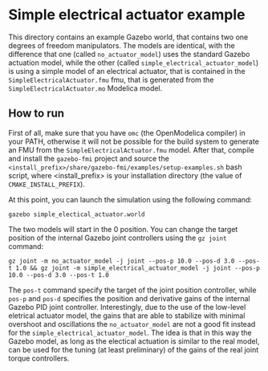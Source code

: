 # Simple electrical actuator example
This directory contains an example Gazebo world, that contains two one degrees of freedom manipulators.
The models are identical, with the difference that one (called `no_actuator_model`) uses the standard Gazebo actuation model,
while the other (called `simple_electrical_actuator_model`) is using a simple model of an electrical actuator, that is contained in the
`SimpleElectricalActuator.fmu` fmu, that is generated from the `SimpleElectricalActuator.mo` Modelica model.

## How to run
First  of all, make sure that you have `omc` (the OpenModelica compiler) in your PATH, otherwise
it will not be possible for the build system to generate an FMU from the `SimpleElectricalActuator.fmu` model.
After that, compile and install the `gazebo-fmi` project and source the `<install_prefix>/share/gazebo-fmi/examples/setup-examples.sh` bash script, where <install_prefix> is
your installation directory (the value of `CMAKE_INSTALL_PREFIX`).

At this point, you can launch the simulation using the following command:
~~~
gazebo simple_electical_actuator.world
~~~

The two models will start in the 0 position. You can change the target position of the internal Gazebo joint controllers using the `gz joint` command:
~~~
gz joint -m no_actuator_model -j joint --pos-p 10.0 --pos-d 3.0 --pos-t 1.0 && gz joint -m simple_electrical_actuator_model -j joint --pos-p 10.0 --pos-d 3.0 --pos-t 1.0
~~~
The `pos-t` command specify the target of the joint position controller, while `pos-p` and `pos-d` specifies the position and derivative gains of the internal Gazebo PID joint controller.
Interestingly, due to the use of the low-level eletrical actuator model, the gains that are able to stabilize with minimal overshoot and oscillations the `no_actuator_model` are not a good fit
instead for the `simple_electrical_actuator_model`. The idea is that in this way the Gazebo model, as long as the electical actuation is similar to the real model, can be used for the tuning (at least preliminary) of the gains of the real joint torque controllers.
